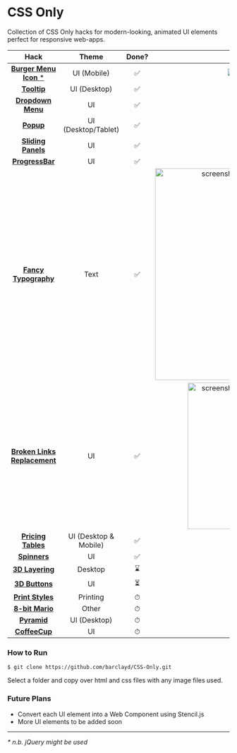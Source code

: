 # CSS Only

Collection of CSS Only hacks for modern-looking, animated UI elements perfect for responsive web-apps.

| Hack        | Theme           | Done?  | Demo |
| :-------------: |:-------------:| :-----:| :-----:|
| [**Burger Menu Icon** *](BurgerMenuIcon/)  | UI (Mobile) | ✅ |  ![Burger Menu Icon](https://user-images.githubusercontent.com/39765499/50542479-11143080-0bb6-11e9-8e9d-454df8b3b4d0.gif)|
| [**Tooltip**](Tooltip/)    | UI (Desktop)      | ✅ |![Tooltip](https://user-images.githubusercontent.com/39765499/50543323-2d6f9780-0bcd-11e9-8fd0-b6fac0a17558.gif)|
| [**Dropdown Menu**](DropdownMenu/)|  UI     |    ✅ |![Dropdown Menu](https://user-images.githubusercontent.com/39765499/50563689-f3121180-0d16-11e9-874f-4e9c89b693e7.gif)|
| [**Popup**](Popup/) | UI (Desktop/Tablet)     | ✅ |![Popup](https://user-images.githubusercontent.com/39765499/50573245-4bedb280-0dc8-11e9-9121-28dd86d264d5.gif)|
| [**Sliding Panels**](SlidingPanels/) | UI   | ✅ |![Sliding Panel](https://user-images.githubusercontent.com/39765499/50638716-b2084000-0f56-11e9-9cff-af9a2e92d7dc.gif)|
| [**ProgressBar**](ProgressBar/) | UI   | ✅ | ![Progress Bars](https://user-images.githubusercontent.com/39765499/50698214-3d0f3600-103c-11e9-9812-3ed887eb2e21.gif)|
| [**Fancy Typography**](FancyTypography/) | Text   | ️✅ |<img width="480" alt="screenshot 2019-01-05 at 20 45 36" src="https://user-images.githubusercontent.com/39765499/50729042-006e3800-112b-11e9-81f5-206f34fc9b86.png">|
| [**Broken Links Replacement**](BrokenLinks/) | UI   | ✅ |<img width="332" alt="screenshot 2019-01-07 at 00 16 05" src="https://user-images.githubusercontent.com/39765499/50743571-7baa1980-1211-11e9-92f9-8b910e557e5c.png">|
| [**Pricing Tables**](PricingTables/) | UI (Desktop & Mobile)   | ✅ |![giphy](https://user-images.githubusercontent.com/39765499/50778628-56132380-1296-11e9-90c9-261722b5d94e.gif)|
| [**Spinners**](Spinners/) | UI   | ✅ |![Spinners](https://user-images.githubusercontent.com/39765499/51032968-b73e3e00-1599-11e9-967f-0f66c5348de9.gif)|
| [**3D Layering**](3DLayering/) | Desktop   | ⌛️ ||
| [**3D Buttons**](3DButtons/) | UI   | ⏳ ||
| [**Print Styles**](PrintStyles/) | Printing | ⏱ ||
| [**8-bit Mario**](8-bitMario/) | Other   | ⏱ ||
| [**Pyramid**](Pyramid/) | UI (Desktop)   | ⏱ ||
| [**CoffeeCup**](CoffeeCup/) | UI   | ⏱ ||


### How to Run
```
$ git clone https://github.com/barclayd/CSS-Only.git
```
Select a folder and copy over html and css files with any image files used.

### Future Plans

* Convert each UI element into a Web Component using Stencil.js
* More UI elements to be added soon

---

_* n.b. jQuery might be used_
